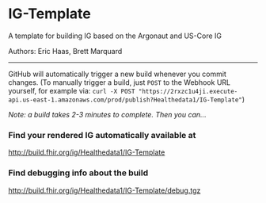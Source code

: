 # IG-Template
A template for building IG based on the Argonaut and US-Core IG

Authors:  Eric Haas, Brett Marquard


-----

GitHub will automatically trigger a new build whenever you commit changes.
(To manually trigger a build, just `POST` to the Webhook URL yourself, for example via:
`curl -X POST "https://2rxzc1u4ji.execute-api.us-east-1.amazonaws.com/prod/publish?Healthedata1/IG-Template"`)

*Note: a build takes 2-3 minutes to complete. Then you can...*

### Find your rendered IG automatically available at

http://build.fhir.org/ig/Healthedata1/IG-Template

### Find debugging info about the build

http://build.fhir.org/ig/Healthedata1/IG-Template/debug.tgz
